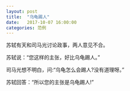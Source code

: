 ```yaml
---
layout: post
title:  "乌龟踢人"
date:   2017-10-07 16:00:00
categories: 范例
---
```


苏轼有天和司马光讨论政事，两人意见不合。

苏轼说：“您这样的主张，好比乌龟踢人。”

司马光想不明白，问:“乌龟怎么会踢人?没有道理呀。”

苏轼回答：“所以您的主张是乌龟踢人!”